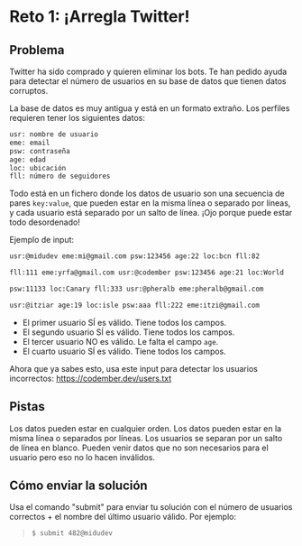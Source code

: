 # Reto 1: ¡Arregla Twitter!

## Problema

Twitter ha sido comprado y quieren eliminar los bots. Te han pedido ayuda para detectar el número de usuarios en su base de datos que tienen datos corruptos.

La base de datos es muy antigua y está en un formato extraño. Los perfiles requieren tener los siguientes datos:

```txt
usr: nombre de usuario
eme: email
psw: contraseña
age: edad
loc: ubicación
fll: número de seguidores
```

Todo está en un fichero donde los datos de usuario son una secuencia de pares `key:value`, que pueden estar en la misma línea o separado por líneas, y cada usuario está separado por un salto de línea. ¡Ojo porque puede estar todo desordenado!

Ejemplo de input:

```txt
usr:@midudev eme:mi@gmail.com psw:123456 age:22 loc:bcn fll:82

fll:111 eme:yrfa@gmail.com usr:@codember psw:123456 age:21 loc:World

psw:11133 loc:Canary fll:333 usr:@pheralb eme:pheralb@gmail.com

usr:@itziar age:19 loc:isle psw:aaa fll:222 eme:itzi@gmail.com
```

- El primer usuario SÍ es válido. Tiene todos los campos.
- El segundo usuario SÍ es válido. Tiene todos los campos.
- El tercer usuario NO es válido. Le falta el campo `age`.
- El cuarto usuario SÍ es válido. Tiene todos los campos.

Ahora que ya sabes esto, usa este input para detectar los usuarios incorrectos: <https://codember.dev/users.txt>

## Pistas

Los datos pueden estar en cualquier orden.
Los datos pueden estar en la misma línea o separados por líneas.
Los usuarios se separan por un salto de línea en blanco.
Pueden venir datos que no son necesarios para el usuario pero eso no lo hacen inválidos.

## Cómo enviar la solución

Usa el comando "submit" para enviar tu solución con el número de usuarios correctos + el nombre del último usuario válido. Por ejemplo:

> `$ submit 482@midudev`
